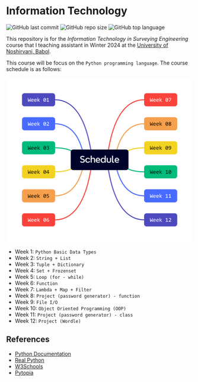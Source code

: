 # Information Technology

![GitHub last commit](https://img.shields.io/github/last-commit/Yousefess/TA24PY)
![GitHub repo size](https://img.shields.io/github/repo-size/Yousefess/TA24PY)
![GitHub top language](https://img.shields.io/github/languages/top/Yousefess/TA24PY)

This repository is for the _Information Technology in Surveying Engineering_ course that I teaching assistant in Winter 2024 at the [University of Noshirvani, Babol](https://nit.ac.ir/en).

This course will be focus on the `Python programming language`. The course schedule is as follows:

![Weeks](./images/Schedule.png)

- Week 1: `Python Basic Data Types`
- Week 2: `String + List`
- Week 3: `Tuple + Dictionary`
- Week 4: `Set + Frozenset`
- Week 5: `Loop (for - while)`
- Week 6: `Function`
- Week 7: `Lambda + Map + Filter`
- Week 8: `Project (password generator) - function`
- Week 9: `File I/O`
- Week 10: `Object Oriented Programming (OOP)`
- Week 11: `Project (password generator) - class`
- Week 12: `Project (Wordle)`

## References

- [Python Documentation](https://www.python.org/doc/)
- [Real Python](https://realpython.com/)
- [W3Schools](https://www.w3schools.com/python/)
- [Pytopia](https://www.pytopia.ai/)
